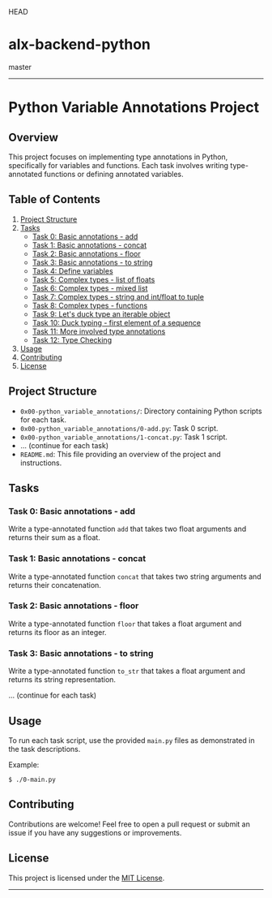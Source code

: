  HEAD
# alx-backend-python


master

---

# Python Variable Annotations Project

## Overview
This project focuses on implementing type annotations in Python, specifically for variables and functions. Each task involves writing type-annotated functions or defining annotated variables.

## Table of Contents
1. [Project Structure](#project-structure)
2. [Tasks](#tasks)
    - [Task 0: Basic annotations - add](#task-0-basic-annotations---add)
    - [Task 1: Basic annotations - concat](#task-1-basic-annotations---concat)
    - [Task 2: Basic annotations - floor](#task-2-basic-annotations---floor)
    - [Task 3: Basic annotations - to string](#task-3-basic-annotations---to-string)
    - [Task 4: Define variables](#task-4-define-variables)
    - [Task 5: Complex types - list of floats](#task-5-complex-types---list-of-floats)
    - [Task 6: Complex types - mixed list](#task-6-complex-types---mixed-list)
    - [Task 7: Complex types - string and int/float to tuple](#task-7-complex-types---string-and-intfloat-to-tuple)
    - [Task 8: Complex types - functions](#task-8-complex-types---functions)
    - [Task 9: Let's duck type an iterable object](#task-9-lets-duck-type-an-iterable-object)
    - [Task 10: Duck typing - first element of a sequence](#task-10-duck-typing---first-element-of-a-sequence)
    - [Task 11: More involved type annotations](#task-11-more-involved-type-annotations)
    - [Task 12: Type Checking](#task-12-type-checking)
3. [Usage](#usage)
4. [Contributing](#contributing)
5. [License](#license)

## Project Structure

- `0x00-python_variable_annotations/`: Directory containing Python scripts for each task.
- `0x00-python_variable_annotations/0-add.py`: Task 0 script.
- `0x00-python_variable_annotations/1-concat.py`: Task 1 script.
- ... (continue for each task)
- `README.md`: This file providing an overview of the project and instructions.

## Tasks

### Task 0: Basic annotations - add
Write a type-annotated function `add` that takes two float arguments and returns their sum as a float.

### Task 1: Basic annotations - concat
Write a type-annotated function `concat` that takes two string arguments and returns their concatenation.

### Task 2: Basic annotations - floor
Write a type-annotated function `floor` that takes a float argument and returns its floor as an integer.

### Task 3: Basic annotations - to string
Write a type-annotated function `to_str` that takes a float argument and returns its string representation.

... (continue for each task)

## Usage
To run each task script, use the provided `main.py` files as demonstrated in the task descriptions.

Example:
```
$ ./0-main.py
```

## Contributing
Contributions are welcome! Feel free to open a pull request or submit an issue if you have any suggestions or improvements.

## License
This project is licensed under the [MIT License](LICENSE).

---
